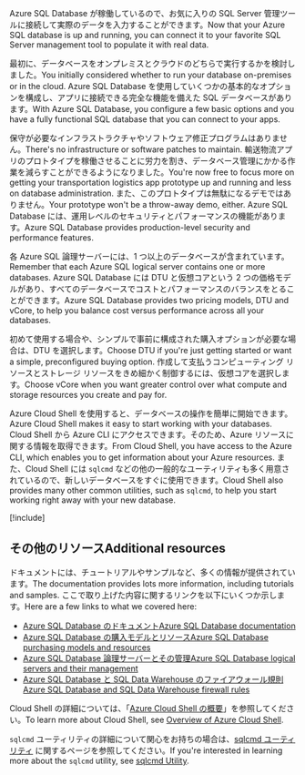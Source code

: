 <span data-ttu-id="d2847-101">Azure SQL Database が稼働しているので、お気に入りの SQL Server 管理ツールに接続して実際のデータを入力することができます。</span><span class="sxs-lookup"><span data-stu-id="d2847-101">Now that your Azure SQL database is up and running, you can connect it to your favorite SQL Server management tool to populate it with real data.</span></span>

<span data-ttu-id="d2847-102">最初に、データベースをオンプレミスとクラウドのどちらで実行するかを検討しました。</span><span class="sxs-lookup"><span data-stu-id="d2847-102">You initially considered whether to run your database on-premises or in the cloud.</span></span> <span data-ttu-id="d2847-103">Azure SQL Database を使用していくつかの基本的なオプションを構成し、アプリに接続できる完全な機能を備えた SQL データベースがあります。</span><span class="sxs-lookup"><span data-stu-id="d2847-103">With Azure SQL Database, you configure a few basic options and you have a fully functional SQL database that you can connect to your apps.</span></span>

<span data-ttu-id="d2847-104">保守が必要なインフラストラクチャやソフトウェア修正プログラムはありません。</span><span class="sxs-lookup"><span data-stu-id="d2847-104">There's no infrastructure or software patches to maintain.</span></span> <span data-ttu-id="d2847-105">輸送物流アプリのプロトタイプを稼働させることに労力を割き、データベース管理にかかる作業を減らすことができるようになりました。</span><span class="sxs-lookup"><span data-stu-id="d2847-105">You're now free to focus more on getting your transportation logistics app prototype up and running and less on database administration.</span></span> <span data-ttu-id="d2847-106">また、このプロトタイプは無駄になるデモではありません。</span><span class="sxs-lookup"><span data-stu-id="d2847-106">Your prototype won't be a throw-away demo, either.</span></span> <span data-ttu-id="d2847-107">Azure SQL Database には、運用レベルのセキュリティとパフォーマンスの機能があります。</span><span class="sxs-lookup"><span data-stu-id="d2847-107">Azure SQL Database provides production-level security and performance features.</span></span>

<span data-ttu-id="d2847-108">各 Azure SQL 論理サーバーには、1 つ以上のデータベースが含まれています。</span><span class="sxs-lookup"><span data-stu-id="d2847-108">Remember that each Azure SQL logical server contains one or more databases.</span></span> <span data-ttu-id="d2847-109">Azure SQL Database には DTU と仮想コアという 2 つの価格モデルがあり、すべてのデータベースでコストとパフォーマンスのバランスをとることができます。</span><span class="sxs-lookup"><span data-stu-id="d2847-109">Azure SQL Database provides two pricing models, DTU and vCore, to help you balance cost versus performance across all your databases.</span></span>

<span data-ttu-id="d2847-110">初めて使用する場合や、シンプルで事前に構成された購入オプションが必要な場合は、DTU を選択します。</span><span class="sxs-lookup"><span data-stu-id="d2847-110">Choose DTU if you're just getting started or want a simple, preconfigured buying option.</span></span> <span data-ttu-id="d2847-111">作成して支払うコンピューティング リソースとストレージ リソースをきめ細かく制御するには、仮想コアを選択します。</span><span class="sxs-lookup"><span data-stu-id="d2847-111">Choose vCore when you want greater control over what compute and storage resources you create and pay for.</span></span>

<span data-ttu-id="d2847-112">Azure Cloud Shell を使用すると、データベースの操作を簡単に開始できます。</span><span class="sxs-lookup"><span data-stu-id="d2847-112">Azure Cloud Shell makes it easy to start working with your databases.</span></span> <span data-ttu-id="d2847-113">Cloud Shell から Azure CLI にアクセスできます。そのため、Azure リソースに関する情報を取得できます。</span><span class="sxs-lookup"><span data-stu-id="d2847-113">From Cloud Shell, you have access to the Azure CLI, which enables you to get information about your Azure resources.</span></span> <span data-ttu-id="d2847-114">また、Cloud Shell には `sqlcmd` などの他の一般的なユーティリティも多く用意されているので、新しいデータベースをすぐに使用できます。</span><span class="sxs-lookup"><span data-stu-id="d2847-114">Cloud Shell also provides many other common utilities, such as `sqlcmd`, to help you start working right away with your new database.</span></span>

[!include[](../../../includes/azure-sandbox-cleanup.md)]

## <a name="additional-resources"></a><span data-ttu-id="d2847-115">その他のリソース</span><span class="sxs-lookup"><span data-stu-id="d2847-115">Additional resources</span></span>

<span data-ttu-id="d2847-116">ドキュメントには、チュートリアルやサンプルなど、多くの情報が提供されています。</span><span class="sxs-lookup"><span data-stu-id="d2847-116">The documentation provides lots more information, including tutorials and samples.</span></span> <span data-ttu-id="d2847-117">ここで取り上げた内容に関するリンクを以下にいくつか示します。</span><span class="sxs-lookup"><span data-stu-id="d2847-117">Here are a few links to what we covered here:</span></span>

- [<span data-ttu-id="d2847-118">Azure SQL Database のドキュメント</span><span class="sxs-lookup"><span data-stu-id="d2847-118">Azure SQL Database documentation</span></span>](https://docs.microsoft.com/azure/sql-database/)
- [<span data-ttu-id="d2847-119">Azure SQL Database の購入モデルとリソース</span><span class="sxs-lookup"><span data-stu-id="d2847-119">Azure SQL Database purchasing models and resources</span></span>](https://docs.microsoft.com/azure/sql-database/sql-database-service-tiers)
- [<span data-ttu-id="d2847-120">Azure SQL Database 論理サーバーとその管理</span><span class="sxs-lookup"><span data-stu-id="d2847-120">Azure SQL Database logical servers and their management</span></span>](https://docs.microsoft.com/azure/sql-database/sql-database-logical-servers)
- [<span data-ttu-id="d2847-121">Azure SQL Database と SQL Data Warehouse のファイアウォール規則</span><span class="sxs-lookup"><span data-stu-id="d2847-121">Azure SQL Database and SQL Data Warehouse firewall rules</span></span>](https://docs.microsoft.com/azure/sql-database/sql-database-firewall-configure)

<span data-ttu-id="d2847-122">Cloud Shell の詳細については、「[Azure Cloud Shell の概要](https://docs.microsoft.com/azure/cloud-shell/overview)」を参照してください。</span><span class="sxs-lookup"><span data-stu-id="d2847-122">To learn more about Cloud Shell, see [Overview of Azure Cloud Shell](https://docs.microsoft.com/azure/cloud-shell/overview).</span></span>

<span data-ttu-id="d2847-123">`sqlcmd` ユーティリティの詳細について関心をお持ちの場合は、[sqlcmd ユーティリティ](https://docs.microsoft.com/sql/tools/sqlcmd-utility?view=sql-server-2017) に関するページを参照してください。</span><span class="sxs-lookup"><span data-stu-id="d2847-123">If you're interested in learning more about the `sqlcmd` utility, see [sqlcmd Utility](https://docs.microsoft.com/sql/tools/sqlcmd-utility?view=sql-server-2017).</span></span>
